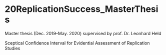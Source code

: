 # 20ReplicationSuccess_MasterThesis
Master thesis (Dec. 2019-May. 2020) supervised by prof. Dr. Leonhard Held

Sceptical Confidence Interval for Evidential Assessment of Replication Studies
